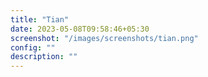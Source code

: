 ```yaml
---
title: "Tian"
date: 2023-05-08T09:58:46+05:30
screenshot: "/images/screenshots/tian.png"
config: ""
description: ""
---
```

